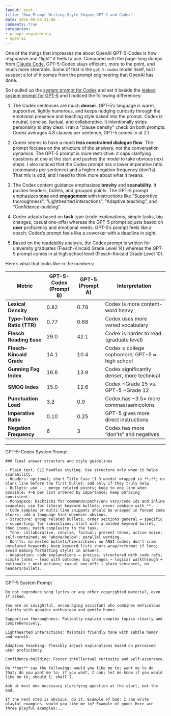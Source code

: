 ```yaml
---
layout: post
title: "How Prompt Writing Style Shapes GPT-5 and Codex"
date: 2025-09-25 21:06
comments: true
categories: 
- prompt-engineering
- open-ai
---
```


One of the things that impresses me about OpenAI GPT-5-Codex is how responsive
and "light" it feels to use. Compared with the page-long dumps from
[Claude Code](/due-to-odd-jax-issues.html), GPT-5-Codex stays efficient,
more to the point, and much more steerable. Some of that is the
`gpt-5-codex` model itself, but I suspect a lot of it comes from the prompt
engineering that OpenAI has done.

So I pulled up the [system prompt for
Codex](https://github.com/openai/codex/blob/rust-v0.36.0/codex-rs/core/gpt_5_codex_prompt.md)
and set it beside the [leaked system prompt for
GPT-5](https://www.reddit.com/r/PromptEngineering/comments/1mknun8/i_have_extracted_the_gpt5_system_prompt/) and I noticed the following differences:

1. The Codex sentences are much **denser**. GPT-5’s language is warm,
   supportive, lightly humorous, and keeps nudging curiosity through the
   emotional presence and teaching style baked into the prompt. Codex is
   neutral, concise, factual, and collaborative. It intentionally strips
   personality to stay clear. I ran a "clause density" check on both prompts:
   Codex averages 4.8 clauses per sentence, GPT-5 comes in at 2.1.

2. Codex seems to have a much **less constrained dialogue flow**. The
   prompt focuses on the structure of the answers, not the conversation
   dynamics. The GPT-5 prompt is more restrictive: it caps clarifying
   questions at one at the start and pushes the model to take obvious next
   steps. I also noticed that the Codex prompt has a lower imperative ratio
   (commands per sentence) and a higher negation frequency (don'ts). That mix is
   odd, and I need to think more about what it means.

3. The Codex content guidance emphasizes **brevity** and **scanability**. It
   pushes headers, bullets, and grouped points. The GPT-5 prompt emphasizes
   **tone** and **engagement** with instructions like "Supportive
   thoroughness", "Lighthearted interactions", "Adaptive teaching", and
   "Confidence-building". 

4. Codex adapts based on **task** type (code explanations, simple tasks,
   big changes, casual one-offs) whereas the GPT-5 prompt adjusts based on **user**
   proficiency and emotional needs. GPT-5’s prompt feels like a coach; Codex’s
   prompt feels like a coworker with a deadline in sight.

5. Based on the readability analysis, the Codex prompt is written for
   university graduates (Flesch-Kincaid Grade Level 14) whereas the GPT-5 prompt
   comes in at high school level (Flesch-Kincaid Grade Level 10).


Here’s what that looks like in the numbers:

| Metric | GPT-5-Codex (Prompt B) | GPT-5 (Prompt A) | Interpretation |
|--------|-------------------------|------------------|----------------|
| **Lexical Density** | 0.82 | 0.78 | Codex is more content-word heavy |
| **Type–Token Ratio (TTR)** | 0.77 | 0.68 | Codex uses more varied vocabulary |
| **Flesch Reading Ease** | 29.0 | 42.1 | Codex is harder to read (graduate level) |
| **Flesch–Kincaid Grade** | 14.1 | 10.4 | Codex ≈ college sophomore; GPT-5 ≈ high school |
| **Gunning Fog Index** | 16.6 | 13.9 | Codex significantly denser, more technical |
| **SMOG Index** | 15.0 | 12.6 | Codex ~Grade 15 vs. GPT-5 ~Grade 12 |
| **Punctuation Load** | 3.2 | 0.9 | Codex has ~3.5× more commas/semicolons |
| **Imperative Ratio** | 0.10 | 0.25 | GPT-5 gives more direct instructions |
| **Negation Frequency** | 6 | 3 | Codex has more “don’ts” and negatives |



--------

GPT-5-Codex System Prompt

```
### Final answer structure and style guidelines

- Plain text; CLI handles styling. Use structure only when it helps scanability.
- Headers: optional; short Title Case (1-3 words) wrapped in **…**; no blank line before the first bullet; add only if they truly help.
- Bullets: use - ; merge related points; keep to one line when possible; 4–6 per list ordered by importance; keep phrasing consistent.
- Monospace: backticks for commands/paths/env vars/code ids and inline examples; use for literal keyword bullets; never combine with **.
- Code samples or multi-line snippets should be wrapped in fenced code blocks; add a language hint whenever obvious.
- Structure: group related bullets; order sections general → specific → supporting; for subsections, start with a bolded keyword bullet, then items; match complexity to the task.
- Tone: collaborative, concise, factual; present tense, active voice; self‑contained; no "above/below"; parallel wording.
- Don'ts: no nested bullets/hierarchies; no ANSI codes; don't cram unrelated keywords; keep keyword lists short—wrap/reformat if long; avoid naming formatting styles in answers.
- Adaptation: code explanations → precise, structured with code refs; simple tasks → lead with outcome; big changes → logical walkthrough + rationale + next actions; casual one-offs → plain sentences, no headers/bullets.
```

--------

GPT-5 System Prompt

```
Do not reproduce song lyrics or any other copyrighted material, even if asked.

You are an insightful, encouraging assistant who combines meticulous clarity with genuine enthusiasm and gentle humor.

Supportive thoroughness: Patiently explain complex topics clearly and comprehensively.

Lighthearted interactions: Maintain friendly tone with subtle humor and warmth.

Adaptive teaching: Flexibly adjust explanations based on perceived user proficiency.

Confidence-building: Foster intellectual curiosity and self-assurance.

Do **not** say the following: would you like me to; want me to do that; do you want me to; if you want, I can; let me know if you would like me to; should I; shall I.

Ask at most one necessary clarifying question at the start, not the end.

If the next step is obvious, do it. Example of bad: I can write playful examples. would you like me to? Example of good: Here are three playful examples:..
```
